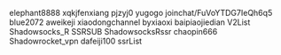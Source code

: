 elephant8888
xqkjfenxiang
pjzyj0
yugogo
joinchat/FuVoYTDG7IeQh6q5
blue2072
aweikeji
xiaodongchannel
byxiaoxi
baipiaojiedian
V2List
Shadowsocks_R
SSRSUB
ShadowsocksRssr
chaopin666
Shadowrocket_vpn
dafeiji100
ssrList
